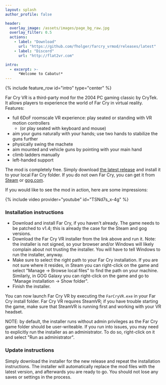 ```yaml
---
layout: splash
author_profile: false

header:
  overlay_image: /assets/images/page_bg_raw.jpg
  overlay_filter: 0.5
  actions:
    - label: "Download"
      url: "https://github.com/fholger/farcry_vrmod/releases/latest"
    - label: "Discord"
      url: "http://flat2vr.com"

intro:
  - excerpt: >-
      *Welcome to Cabatu!*
---
```


{% include feature_row id="intro" type="center" %}

Far Cry VR is a third-party mod for the 2004 PC gaming classic by CryTek. It allows players to experience the world of Far Cry in virtual reality. Features:

- full 6DoF roomscale VR experience: play seated or standing with VR motion controllers
  - (or play seated with keyboard and mouse)
- aim your guns naturally with your hands; use two hands to stabilize the guns further
- physically swing the machete
- aim mounted and vehicle guns by pointing with your main hand
- climb ladders manually
- left-handed support

The mod is completely free. Simply download [the latest release](https://github.com/fholger/farcry_vrmod/releases/latest)
and install it to your local Far Cry folder. If you do not own Far Cry, you can get it from
[Steam](https://store.steampowered.com/app/13520/Far_Cry/) or
[gog.com](https://www.gog.com/en/game/far_cry).

If you would like to see the mod in action, here are some impressions:

{% include video provider="youtube" id="TSNd7s_x-4g" %}


### Installation instructions

- Download and install Far Cry, if you haven't already. The game needs to be patched to v1.4; this is already the case for the Steam and gog versions.
- Download the Far Cry VR installer from the link above and run it. Note: the installer is not signed, so your browser and/or Windows will likely complain about not trusting the installer. You will have to tell Windows to run the installer, anyway.
- Make sure to select the right path to your Far Cry installation. If you are not sure where it resides, in Steam you can right-click on the game and select "Manage -> Browse local files" to find the path on your machine. Similarly, in GOG Galaxy you can right-click on the game and go to "Manage installation -> Show folder".
- Finish the installer.

You can now launch Far Cry VR by executing the `FarCryVR.exe` in your Far Cry install folder. Far Cry VR requires SteamVR; if you have trouble starting the game, make sure that SteamVR is running first and working with your VR headset.

NOTE: by default, the installer runs without admin privileges as the Far Cry game folder should be user-writeable.
If you run into issues, you may need to explicitly run the installer as an administrator.
To do so, right-click on it and select "Run as administrator".

### Update instructions

Simply download the installer for the new release and repeat the installation instructions. The installer will automatically replace the mod files with the latest version, and afterwards you are ready to go. You should not lose any saves or settings in the process.
